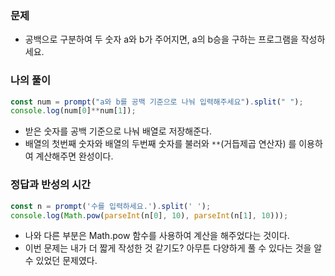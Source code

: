### 문제
- 공백으로 구분하여 두 숫자 a와 b가 주어지면, a의 b승을 구하는 프로그램을 작성하세요.

### 나의 풀이
```jsx
const num = prompt("a와 b를 공백 기준으로 나눠 입력해주세요").split(" ");
console.log(num[0]**num[1]);
```
- 받은 숫자를 공백 기준으로 나눠 배열로 저장해준다.
- 배열의 첫번째 숫자와 배열의 두번째 숫자를 불러와 `**`(거듭제곱 연산자) 를 이용하여 계산해주면 완성이다.

### 정답과 반성의 시간
```jsx
const n = prompt('수를 입력하세요.').split(' ');
console.log(Math.pow(parseInt(n[0], 10), parseInt(n[1], 10)));
```
- 나와 다른 부분은 Math.pow 함수를 사용하여 계산을 해주었다는 것이다.
- 이번 문제는 내가 더 짧게 작성한 것 같기도? 아무튼 다양하게 풀 수 있다는 것을 알 수 있었던 문제였다.